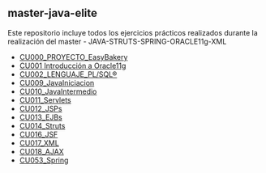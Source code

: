 master-java-elite
-----------------

Este repositorio incluye todos los ejercicios prácticos realizados durante la realización del master - JAVA-STRUTS-SPRING-ORACLE11g-XML

- [CU000_PROYECTO_EasyBakery](https://github.com/charques/master-java-elite/tree/master/CU000_PROYECTO_EasyBakery)
- [CU001 Introducción a Oracle11g](https://github.com/charques/master-java-elite/tree/master/CU001_Introduccion_a_Oracle11g)
- [CU002_LENGUAJE_PL/SQL®](https://github.com/charques/master-java-elite/tree/master/CU002_LENGUAJE_PL:SQL%C2%AE)
- [CU009_JavaIniciacion](https://github.com/charques/master-java-elite/tree/master/CU009_JavaIniciacion)
- [CU010_JavaIntermedio](https://github.com/charques/master-java-elite/tree/master/CU010_JavaIntermedio)
- [CU011_Servlets](https://github.com/charques/master-java-elite/tree/master/CU011_Servlets)
- [CU012_JSPs](https://github.com/charques/master-java-elite/tree/master/CU012_JSPs)
- [CU013_EJBs](https://github.com/charques/master-java-elite/tree/master/CU013_EJBs)
- [CU014_Struts](https://github.com/charques/master-java-elite/tree/master/CU014_Struts)
- [CU016_JSF](https://github.com/charques/master-java-elite/tree/master/CU016_JSF)
- [CU017_XML](https://github.com/charques/master-java-elite/tree/master/CU017_XML)
- [CU018_AJAX](https://github.com/charques/master-java-elite/tree/master/CU018_AJAX)
- [CU053_Spring](https://github.com/charques/master-java-elite/tree/master/CU053_Spring)

